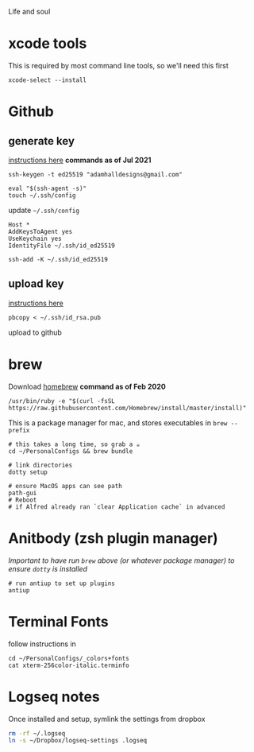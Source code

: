 Life and soul

# xcode tools

This is required by most command line tools, so we'll need this first

    xcode-select --install

# Github

## generate key

[instructions here](https://help.github.com/en/enterprise/2.19/user/github/authenticating-to-github/generating-a-new-ssh-key-and-adding-it-to-the-ssh-agent)
**commands as of Jul 2021**

    ssh-keygen -t ed25519 "adamhalldesigns@gmail.com"

    eval "$(ssh-agent -s)"
    touch ~/.ssh/config

update `~/.ssh/config`

    Host *
    AddKeysToAgent yes
    UseKeychain yes
    IdentityFile ~/.ssh/id_ed25519

    ssh-add -K ~/.ssh/id_ed25519

## upload key

[instructions here](https://help.github.com/en/enterprise/2.19/user/github/authenticating-to-github/adding-a-new-ssh-key-to-your-github-account)

    pbcopy < ~/.ssh/id_rsa.pub

upload to github

# brew

Download [homebrew](https://brew.sh/)
**command as of Feb 2020**

    /usr/bin/ruby -e "$(curl -fsSL https://raw.githubusercontent.com/Homebrew/install/master/install)"

This is a package manager for mac, and stores executables in `brew --prefix`

    # this takes a long time, so grab a ☕️
    cd ~/PersonalConfigs && brew bundle

    # link directories
    dotty setup

    # ensure MacOS apps can see path
    path-gui
    # Reboot
    # if Alfred already ran `clear Application cache` in advanced

# Anitbody (zsh plugin manager)

_Important to have run `brew` above (or whatever package manager) to
ensure `dotty` is installed_

    # run antiup to set up plugins
    antiup

# Terminal Fonts

follow instructions in

    cd ~/PersonalConfigs/_colors+fonts
    cat xterm-256color-italic.terminfo

# Logseq notes

Once installed and setup, symlink the settings from dropbox

```sh
rm -rf ~/.logseq
ln -s ~/Dropbox/logseq-settings .logseq
```
